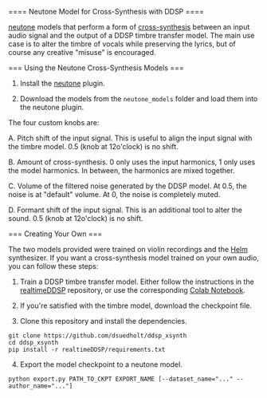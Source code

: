==== Neutone Model for Cross-Synthesis with DDSP ====

[neutone](https://neutone.space/) models that perform a form of [cross-synthesis](https://ccrma.stanford.edu/~jos/sasp/Cross_Synthesis.html) between an input audio signal and the output of a DDSP timbre transfer model. The main use case is to alter the timbre of vocals while preserving the lyrics, but of course any creative "misuse" is encouraged.

=== Using the Neutone Cross-Synthesis Models ===

1. Install the [neutone](https://neutone.space/) plugin.

2. Download the models from the `neutone_models` folder and load them into the neutone plugin.

The four custom knobs are:

A. Pitch shift of the input signal. This is useful to align the input signal with the timbre model. 0.5 (knob at 12o'clock) is no shift. 

B. Amount of cross-synthesis. 0 only uses the input harmonics, 1 only uses the model harmonics. In between, the harmonics are mixed together.

C. Volume of the filtered noise generated by the DDSP model. At 0.5, the noise is at "default" volume. At 0, the noise is completely muted. 

D. Formant shift of the input signal. This is an additional tool to alter the sound. 0.5 (knob at 12o'clock) is no shift.

=== Creating Your Own ===

The two models provided were trained on violin recordings and the [Helm](https://tytel.org/helm/) synthesizer. If you want a cross-synthesis model trained on your own audio, you can follow these steps:

1. Train a DDSP timbre transfer model. Either follow the instructions in the [realtimeDDSP](https://github.com/hyakuchiki/realtimeDDSP) repository, or use the corresponding [Colab Notebook](https://colab.research.google.com/drive/15FuafmtGWEyvTOOQbN1AMIQRhGLy23Pg). 

2. If you're satisfied with the timbre model, download the checkpoint file. 

3. Clone this repository and install the dependencies.
```
git clone https://github.com/dsuedholt/ddsp_xsynth
cd ddsp_xsynth
pip install -r realtimeDDSP/requirements.txt
```

4. Export the model checkpoint to a neutone model.
```
python export.py PATH_TO_CKPT EXPORT_NAME [--dataset_name="..." --author_name="..."]
```

